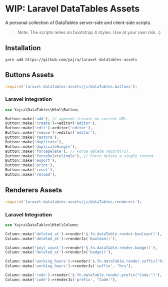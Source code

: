 # WIP: Laravel DataTables Assets

A personal collection of DataTables server-side and client-side scripts.

> Note: The scripts relies on bootstrap 4 styles. Use at your own risk. :)

## Installation

`yarn add https://github.com/yajra/laravel-datatables-assets`


## Buttons Assets

```js
require('laravel-datatables-assets/js/dataTables.buttons');
```

### Laravel Integration

```php
use Yajra\DataTables\Html\Button;

Button::make('add'), // appends /create on current URL.
Button::make('create')->editor('editor'),
Button::make('edit')->editor('editor'),
Button::make('remove')->editor('editor'),
Button::make('restore'),
Button::make('duplicate'),
Button::make('duplicateSingle'),
Button::make('forceDelete'), // Force delete record(/s).
Button::make('forceDeleteSingle'), // Force delete a single record.
Button::make('export'),
Button::make('print'),
Button::make('reset'),
Button::make('reload'),
```

## Renderers Assets

```js
require('laravel-datatables-assets/js/dataTables.renderers');
```

### Laravel Integration

```php
use Yajra\DataTables\Html\Column;

Column::make('deleted_at')->render('$.fn.dataTable.render.boolean()'),
Column::make('deleted_at')->renderJs('boolean()'),

Column::make('post_count')->render('$.fn.dataTable.render.badge()'),
Column::make('deleted_at')->renderJs('badge()'),

Column::make('working_hours')->render('$.fn.dataTable.render.suffix("hrs")'),
Column::make('working_hours')->renderJs('suffix', "hrs"),

Column::make('code')->render('$.fn.dataTable.render.prefix("Code:")'),
Column::make('code')->renderJs('prefix', "Code:"),
```
